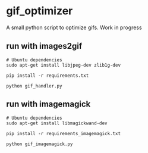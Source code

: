 # gif_optimizer
A small python script to optimize gifs. Work in progress

## run with images2gif

```
# Ubuntu dependencies
sudo apt-get install libjpeg-dev zlib1g-dev

pip install -r requirements.txt

python gif_handler.py
```

## run with imagemagick
```
# Ubuntu dependencies
sudo apt-get install libmagickwand-dev

pip install -r requirements_imagemagick.txt

python gif_imagemagick.py
```

